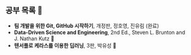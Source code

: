## 공부 목록 👋

* **팀 개발을 위한 Git, GitHub 시작하기**, 개정판, 정호영, 진유림 (완료)
* **Data-Driven Science and Engineering**, 2nd Ed., Steven L. Brunton and J. Nathan Kutz 🌱
* **텐서플로 케라스를 이용한 딥러닝**, 3판, 박유성 🔭

<!--
**kyyoo1970/kyyoo1970** is a ✨ _special_ ✨ repository because its `README.md` (this file) appears on your GitHub profile.

Here are some ideas to get you started:

- 🔭 I’m currently working on ...
- 🌱 I’m currently learning ...
- 👯 I’m looking to collaborate on ...
- 🤔 I’m looking for help with ...
- 💬 Ask me about ...
- 📫 How to reach me: ...
- 😄 Pronouns: ...
- ⚡ Fun fact: ...
-->
